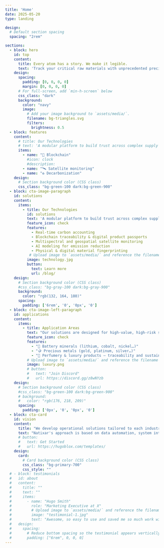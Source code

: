 ```yaml
---
title: 'Home'
date: 2025-05-20
type: landing

design:
  # Default section spacing
  spacing: "2rem"

sections:
  - block: hero
    id: top
    content:
      title: Every atom has a story. We make it legible.
      text: 'Track your critical raw materials with unprecedented precision: blockchain, satellite data, material fingerprinting, carbon analysis.'
    design:
      spacing:
        padding: [0, 0, 0, 0]
        margin: [0, 0, 0, 0]
      # For full-screen, add `min-h-screen` below
      css_class: "dark"
      background:
        color: "navy"
        image:
          # Add your image background to `assets/media/`.
          filename: bg-triangles.svg
          filters:
            brightness: 0.5
  - block: features
    content:
      # title: Our Technologies
      # text: 'A modular platform to build trust across complex supply chains:'
      items:
        - name: "🔁 Blockchain"
          #icon: clock
          #description: 
        - name: "🛰️ Satellite monitoring"
        - name: "♻️ Decarbonization"
    design:
      # Section background color (CSS class)
      css_class: "bg-green-100 dark:bg-green-900"
  - block: cta-image-paragraph
    id: solutions
    content:
      items:
        - title: Our Technologies
          id: solutions 
          text: 'A modular platform to build trust across complex supply chains:'
          feature_icon: check
          features:
            - Real-time carbon accounting
            - Blockchain traceability & digital product passports
            - Multispectral and geospatial satellite monitoring
            - AI modeling for emission reduction
            - Physical & digital material fingerprinting
           # Upload image to `assets/media/` and reference the filename here
          image: technology.jpg
          button:
            text: Learn more
            url: /blog/
    design:
      # Section background color (CSS class)
      #css_class: "bg-gray-100 dark:bg-gray-900"
      background:
        color: "rgb(132, 164, 180)"
      spacing:
        padding: ['6rem', '0', '0px', '0']
  - block: cta-image-left-paragraph
    id: applications 
    content:
      items:
        - title: Application Areas
          text: "Our solutions are designed for high-value, high-risk supply chains:"
          feature_icon: check
          features:
            - "🔋 Battery minerals (lithium, cobalt, nickel…)"
            - "🪙 Precious metals (gold, platinum, silver…)"
            - "🌸 Perfumery & luxury products – traceability and sustainability of rare ingredients"
          # Upload image to `assets/media/` and reference the filename here
          image: luxury.png
          # button:
          #   text: "Join Discord"
          #   url: https://discord.gg/z8wNYzb
    design:
      # Section background color (CSS class)
      #css_class: "bg-green-100 dark:bg-green-900"
      # background:
      #   color: "rgb(176, 218, 209)"
      spacing:
        padding: ['0px', '0', '0px', '0']
  - block: cta-card
    id: vision 
    content:
      title: "We develop operational solutions tailored to each industry, need, and geography."
      text: "Natixar's approach is based on data automation, system interoperability, transparency, and regulatory foresight."
      # button:
      #   text: Get Started
      #   url: https://hugoblox.com/templates/
    design:
      card:
        # Card background color (CSS class)
        css_class: "bg-primary-700"
        css_style: ""
  # - block: testimonials
  #   id: about
  #   content:
  #     title: ""
  #     text: ""
  #     items:
  #       - name: "Hugo Smith"
  #         role: "Marketing Executive at X"
  #         # Upload image to `assets/media/` and reference the filename here
  #         image: "testimonial-1.jpg"
  #         text: "Awesome, so easy to use and saved me so much work with the swappable pre-designed sections!"
  #   design:
  #     spacing:
  #       # Reduce bottom spacing so the testimonial appears vertically centered between sections
  #       padding: ["6rem", 0, 0, 0]
---
```


